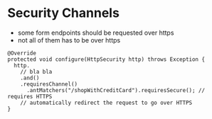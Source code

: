 # Security Channels

- some form endpoints should be requested over https
- not all of them has to be over https


```shell
@Override
protected void configure(HttpSecurity http) throws Exception {
  http.
    // bla bla
    .and()
    .requiresChannel()
      .antMatchers("/shopWithCreditCard").requiresSecure(); // requires HTTPS
    // automatically redirect the request to go over HTTPS
}
```

